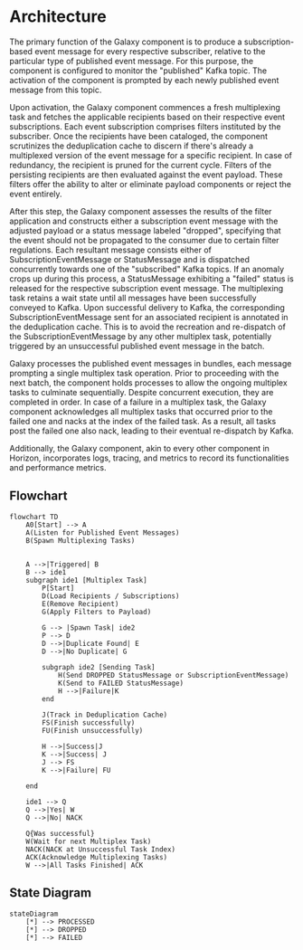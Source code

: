 # Architecture
The primary function of the Galaxy component is to produce a subscription-based event message for every respective subscriber, relative to the particular type of published event message. For this purpose, the component is configured to monitor the "published" Kafka topic. The activation of the component is prompted by each newly published event message from this topic.

Upon activation, the Galaxy component commences a fresh multiplexing task and fetches the applicable recipients based on their respective event subscriptions. Each event subscription comprises filters instituted by the subscriber. Once the recipients have been cataloged, the component scrutinizes the deduplication cache to discern if there's already a multiplexed version of the event message for a specific recipient. In case of redundancy, the recipient is pruned for the current cycle. Filters of the persisting recipients are then evaluated against the event payload. These filters offer the ability to alter or eliminate payload components or reject the event entirely.

After this step, the Galaxy component assesses the results of the filter application and constructs either a subscription event message with the adjusted payload or a status message labeled "dropped", specifying that the event should not be propagated to the consumer due to certain filter regulations. Each resultant message consists either of SubscriptionEventMessage or StatusMessage and is dispatched concurrently towards one of the "subscribed" Kafka topics. If an anomaly crops up during this process, a StatusMessage exhibiting a "failed" status is released for the respective subscription event message. The multiplexing task retains a wait state until all messages have been successfully conveyed to Kafka. Upon successful delivery to Kafka, the corresponding SubscriptionEventMessage sent for an associated recipient is annotated in the deduplication cache. This is to avoid the recreation and re-dispatch of the SubscriptionEventMessage by any other multiplex task, potentially triggered by an unsuccessful published event message in the batch.

Galaxy processes the published event messages in bundles, each message prompting a single multiplex task operation. Prior to proceeding with the next batch, the component holds processes to allow the ongoing multiplex tasks to culminate sequentially. Despite concurrent execution, they are completed in order. In case of a failure in a multiplex task, the Galaxy component acknowledges all multiplex tasks that occurred prior to the failed one and nacks at the index of the failed task. As a result, all tasks post the failed one also nack, leading to their eventual re-dispatch by Kafka.

Additionally, the Galaxy component, akin to every other component in Horizon, incorporates logs, tracing, and metrics to record its functionalities and performance metrics.

## Flowchart
```mermaid
flowchart TD
    A0[Start] --> A
    A(Listen for Published Event Messages) 
    B(Spawn Multiplexing Tasks)
    
    
    A -->|Triggered| B
    B --> ide1
    subgraph ide1 [Multiplex Task]
        P[Start] 
        D(Load Recipients / Subscriptions)
        E(Remove Recipient)
        G(Apply Filters to Payload)
        
        G --> |Spawn Task| ide2        
        P --> D
        D -->|Duplicate Found| E
        D -->|No Duplicate| G
        
        subgraph ide2 [Sending Task]
            H(Send DROPPED StatusMessage or SubscriptionEventMessage)
            K(Send to FAILED StatusMessage)
            H -->|Failure|K
        end
        
        J(Track in Deduplication Cache)
        FS(Finish successfully)
        FU(Finish unsuccessfully)
        
        H -->|Success|J        
        K -->|Success| J
        J --> FS
        K -->|Failure| FU
        
    end
    
    ide1 --> Q
    Q -->|Yes| W
    Q -->|No| NACK
    
    Q{Was successful}
    W(Wait for next Multiplex Task)
    NACK(NACK at Unsuccessful Task Index)
    ACK(Acknowledge Multiplexing Tasks)
    W -->|All Tasks Finished| ACK
```

## State Diagram
````mermaid
stateDiagram
    [*] --> PROCESSED
    [*] --> DROPPED
    [*] --> FAILED
````